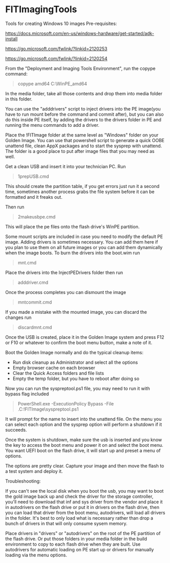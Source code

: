 # FITImagingTools
 Tools for creating Windows 10 images
Pre-requisites:

https://docs.microsoft.com/en-us/windows-hardware/get-started/adk-install

https://go.microsoft.com/fwlink/?linkid=2120253

https://go.microsoft.com/fwlink/?linkid=2120254


From the "Deployment and Imaging Tools Environment", run the copype command:
> copype amd64 C:\WinPE_amd64


In the media folder, take all those contents and drop them into media folder in this folder.


You can use the "adddrivers" script to inject drivers into the PE image(you have to run mount before the command and commit after), but you can also do this inside PE itself,
by adding the drivers to the drivers folder in PE and running the menu commands to add a driver.


Place the !FITImage folder at the same level as "Windows" folder on your Golden Image.
You can use that powershell script to generate a quick OOBE unattend file, clean AppX packages and to start the sysprep with unattend.
The folder is a good place to put after image files that you may need as well.


Get a clean USB and insert it into your technician PC.
Run 
> 1prepUSB.cmd


This should create the partition table, if you get errors just run it a second time, sometimes another process grabs the file system before it can be formatted and it freaks out.


Then run 
> 2makeusbpe.cmd


This will place the pe files onto the flash drive's WinPE partition.


Some mount scripts are included in case you need to modify the default PE image.
Adding drivers is sometimes necessary. You can add them here if you plan to use them on all future images or you can add them dynamically when the image boots.
To burn the drivers into the boot.wim run
> mnt.cmd


Place the drivers into the InjectPEDrivers folder then run
> adddriver.cmd


Once the process completes you can dismount the image
> mntcommit.cmd


If you made a mistake with the mounted image, you can discard the changes run
> discardmnt.cmd


Once the USB is created, place it in the Golden Image system and press F12 or F10 or whatever to confirm the boot menu button, make a note of it.

Boot the Golden Image normally and do the typical cleanup items:
* Run disk cleanup as Administrator and select all the options
* Empty browser cache on each browser
* Clear the Quick Access folders and file lists
* Empty the temp folder, but you have to reboot after doing so

Now you can run the syspreptool.ps1 file, you may need to run it with bypass flag included
> PowerShell.exe -ExecutionPolicy Bypass -File .C:\!FITImage\syspreptool.ps1


It will prompt for the name to insert into the unattend file. On the menu you can select each option and the sysprep option will perform a shutdown if it succeeds.

Once the system is shutdown, make sure the usb is inserted and you know the key to access the boot menu and power it on and select the boot menu.
You want UEFI boot on the flash drive, it will start up and preset a menu of options.


The options are pretty clear. Capture your image and then move the flash to a test system and deploy it.


Troubleshooting:

If you can't see the local disk when you boot the usb, you may want to boot the gold image back up and check the driver for the storage controller, you'll need to download that inf and sys driver from the vendor and place it in autodrivers on the flash drive or put it in drivers on the flash drive, then you can load that driver from the boot menu, autodrivers, will load all drivers in the folder.
It's best to only load what is necessary rather than drop a bunch of drivers in that will only consume sysem memory.


Place drivers in "drivers" or "autodrivers" on the root of the PE partition of the flash drive. Or put those folders in your media folder in the build environment to copy to each flash drive when they are built.
Use autodrivers for automatic loading on PE start up or drivers for manually loading via the menu options.



